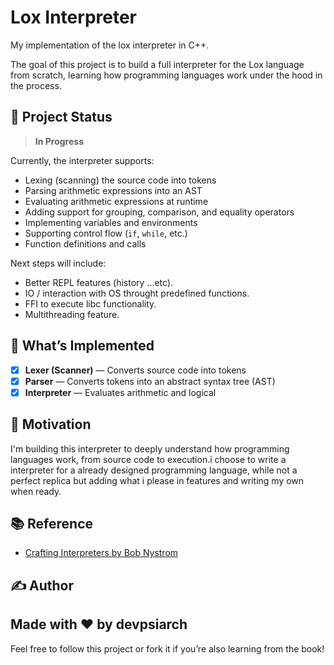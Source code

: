 # Lox Interpreter

My implementation of the lox interpreter in C++.

The goal of this project is to build a full interpreter for the Lox language from scratch, learning how programming languages work under the hood in the process.

## 🚧 Project Status

> **In Progress**

Currently, the interpreter supports:
- Lexing (scanning) the source code into tokens
- Parsing arithmetic expressions into an AST
- Evaluating arithmetic expressions at runtime
- Adding support for grouping, comparison, and equality operators
- Implementing variables and environments
- Supporting control flow (`if`, `while`, etc.)
- Function definitions and calls

Next steps will include:

- Better REPL features (history ...etc).
- IO / interaction with OS throught predefined functions.
- FFI to execute libc functionality.
- Multithreading feature.

## 🔧 What’s Implemented

- [x] **Lexer (Scanner)** — Converts source code into tokens
- [x] **Parser** — Converts tokens into an abstract syntax tree (AST)
- [x] **Interpreter** — Evaluates arithmetic and logical  

## 🧠 Motivation

I'm building this interpreter to deeply understand how programming languages work, from source code to execution.i choose to write a interpreter for a already designed programming language, while not a perfect replica but adding what i please in features and writing my own when ready. 
## 📚 Reference

- [Crafting Interpreters by Bob Nystrom](https://craftinginterpreters.com/)

## ✍️ Author

Made with ❤️ by devpsiarch
---
Feel free to follow this project or fork it if you’re also learning from the book!
